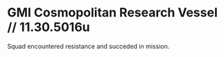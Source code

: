 # GMI Cosmopolitan Research Vessel // 11.30.5016u
Squad encountered resistance and succeded in mission.